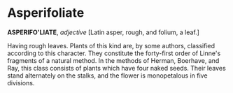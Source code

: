# Asperifoliate

**ASPERIFO'LIATE**, _adjective_ \[Latin asper, rough, and folium, a leaf.\]

Having rough leaves. Plants of this kind are, by some authors, classified according to this character. They constitute the forty-first order of Linne's fragments of a natural method. In the methods of Herman, Boerhave, and Ray, this class consists of plants which have four naked seeds. Their leaves stand alternately on the stalks, and the flower is monopetalous in five divisions.